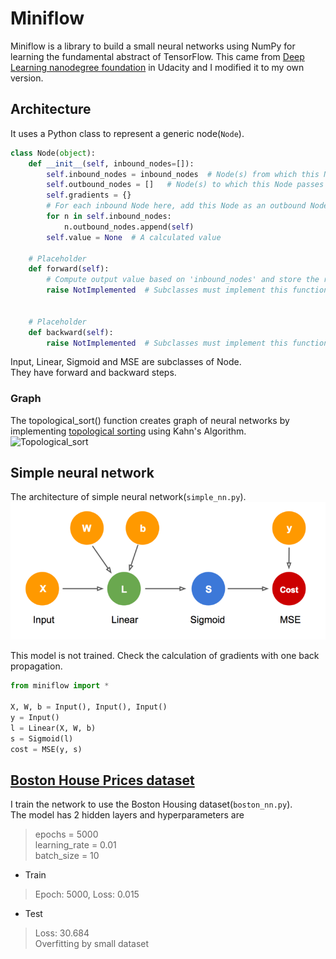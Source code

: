 # Miniflow  

Miniflow is a library to build a small neural networks using NumPy for learning the fundamental abstract of TensorFlow. 
This came from [Deep Learning nanodegree foundation](https://www.udacity.com/course/deep-learning-nanodegree-foundation--nd101) in Udacity and I modified it to my own version.  
  
## Architecture
It uses a Python class to represent a generic node(`Node`).  

```python
class Node(object):
    def __init__(self, inbound_nodes=[]):
        self.inbound_nodes = inbound_nodes  # Node(s) from which this Node receives values
        self.outbound_nodes = []   # Node(s) to which this Node passes values
        self.gradients = {}
        # For each inbound Node here, add this Node as an outbound Node to _that_ Node.
        for n in self.inbound_nodes:
            n.outbound_nodes.append(self)
        self.value = None  # A calculated value

    # Placeholder
    def forward(self):
        # Compute output value based on 'inbound_nodes' and store the result in self.value.
        raise NotImplemented  # Subclasses must implement this function to avoid errors.
    

    # Placeholder
    def backward(self):
        raise NotImplemented  # Subclasses must implement this function to avoid errors.
```

Input, Linear, Sigmoid and MSE are subclasses of Node.   
They have forward and backward steps.  

### Graph 
The topological_sort() function creates graph of neural networks by implementing [topological sorting](http://pooh-explorer.tistory.com/51) using Kahn's Algorithm.     
![Topological_sort](http://www.stoimen.com/blog/wp-content/uploads/2012/10/2.-Topological-Sort.png)  

## Simple neural network
The architecture of simple neural network(`simple_nn.py`).   
![simple_nn](./img/simple_nn.png)   

This model is not trained. Check the calculation of gradients with one back propagation.  

```python
from miniflow import *

X, W, b = Input(), Input(), Input()
y = Input()
l = Linear(X, W, b)
s = Sigmoid(l)
cost = MSE(y, s)
```
  
## [Boston House Prices dataset](http://scikit-learn.org/stable/datasets/#boston-house-prices-dataset)
I train the network to use the Boston Housing dataset(`boston_nn.py`).  
The model has  2 hidden layers and hyperparameters are
> epochs = 5000  
learning_rate = 0.01  
batch_size = 10  

- Train  
> Epoch: 5000, Loss: 0.015

- Test  
> Loss: 30.684  
Overfitting by small dataset
